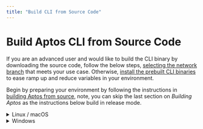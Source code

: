 ```yaml
---
title: "Build CLI from Source Code"
---
```


# Build Aptos CLI from Source Code

If you are an advanced user and would like to build the CLI binary by downloading the source code, follow the below steps, [selecting the network branch](../../../guides/system-integrators-guide.md#choose-a-network) that meets your use case. Otherwise, [install the prebuilt CLI binaries](./download-cli-binaries.md) to ease ramp up and reduce variables in your environment.

Begin by preparing your environment by following the instructions in [building Aptos from source](../../../guides/building-from-source.md), note, you can skip the last section on _Building Aptos_ as the instructions below build in release mode.

<details>
<summary>Linux / macOS</summary>

### Linux / macOS

#### Building the Aptos CLI

1. Build the CLI tool: `cargo build --package aptos --release`
1. The binary will be available in at `target/release/aptos`
1. (Optional) Move this executable to a place on your path. For example: `~/bin/aptos`
1. View help instructions by running `~/bin/aptos help`

</details>

<details>
<summary>Windows</summary>

### Windows

#### Building aptos-core

1. Build the CLI tool: `cargo build --package aptos --release`
1. The binary will be available at `target\release\aptos.exe`
1. View help instructions by running `target\release\aptos.exe`

</details>
